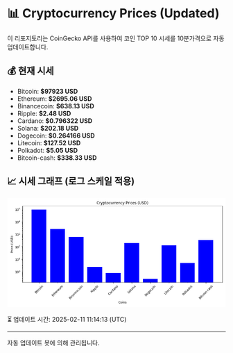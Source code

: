 
# 📊 Cryptocurrency Prices (Updated)

이 리포지토리는 CoinGecko API를 사용하여 코인 TOP 10 시세를 10분가격으로 자동 업데이트합니다.

## 💰 현재 시세
- Bitcoin: **$97923 USD**
- Ethereum: **$2695.06 USD**
- Binancecoin: **$638.13 USD**
- Ripple: **$2.48 USD**
- Cardano: **$0.796322 USD**
- Solana: **$202.18 USD**
- Dogecoin: **$0.264166 USD**
- Litecoin: **$127.52 USD**
- Polkadot: **$5.05 USD**
- Bitcoin-cash: **$338.33 USD**

## 📈 시세 그래프 (로그 스케일 적용)
![Crypto Prices](crypto_prices.png)

⏳ 업데이트 시간: 2025-02-11 11:14:13 (UTC)

---
자동 업데이트 봇에 의해 관리됩니다.
